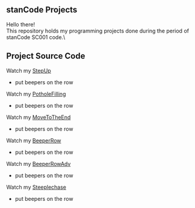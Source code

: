 ## stanCode Projects
Hello there!\
This repository holds my programming projects done during the period of stanCode SC001 code.\

## Project Source Code

Watch my [StepUp](https://github.com/Austinechen/rookie/blob/main/StepUp.py)
- put beepers on the row

Watch my [PotholeFilling](https://github.com/Austinechen/rookie/blob/main/PotholeFilling.py)
- put beepers on the row

Watch my [MoveToTheEnd](https://github.com/Austinechen/rookie/blob/main/MoveToTheEnd.py)
- put beepers on the row

Watch my [BeeperRow](https://github.com/Austinechen/rookie/blob/main/BeeperRow.py)
- put beepers on the row

Watch my [BeeperRowAdv](https://github.com/Austinechen/rookie/blob/main/BeeperRowAdv.py)
- put beepers on the row

Watch my [Steeplechase](https://github.com/Austinechen/rookie/blob/main/Steeplechase.py)
- put beepers on the row
